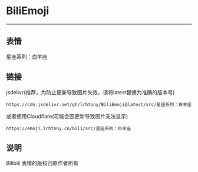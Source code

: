 # BiliEmoji
---
## 表情
星座系列：白羊座
## 链接
jsdelivr(推荐，为防止更新导致图片失效，请将latest替换为准确的版本号)
```
https://cdn.jsdelivr.net/gh/lrhtony/BiliEmoji@latest/src/星座系列：白羊座
```
或者使用Cloudflare(可能会因更新导致图片无法显示)
```
https://emoji.lrhtony.cn/bili/src/星座系列：白羊座
```
## 说明
Bilibili 表情的版权归原作者所有
